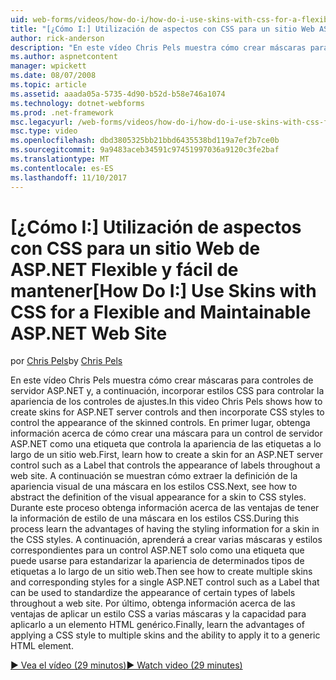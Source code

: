 ```yaml
---
uid: web-forms/videos/how-do-i/how-do-i-use-skins-with-css-for-a-flexible-and-maintainable-aspnet-web-site
title: "[¿Cómo I:] Utilización de aspectos con CSS para un sitio Web ASP.NET Flexible y fácil de mantener | Documentos de Microsoft"
author: rick-anderson
description: "En este vídeo Chris Pels muestra cómo crear máscaras para controles de servidor ASP.NET y, a continuación, incorporar estilos CSS para controlar el aspecto de la contrat. ajustes..."
ms.author: aspnetcontent
manager: wpickett
ms.date: 08/07/2008
ms.topic: article
ms.assetid: aaada05a-5735-4d90-b52d-b58e746a1074
ms.technology: dotnet-webforms
ms.prod: .net-framework
msc.legacyurl: /web-forms/videos/how-do-i/how-do-i-use-skins-with-css-for-a-flexible-and-maintainable-aspnet-web-site
msc.type: video
ms.openlocfilehash: dbd3805325bb21bbd6435538bd119a7ef2b7ce0b
ms.sourcegitcommit: 9a9483aceb34591c97451997036a9120c3fe2baf
ms.translationtype: MT
ms.contentlocale: es-ES
ms.lasthandoff: 11/10/2017
---
```

<a name="how-do-i-use-skins-with-css-for-a-flexible-and-maintainable-aspnet-web-site"></a><span data-ttu-id="d087f-103">[¿Cómo I:] Utilización de aspectos con CSS para un sitio Web de ASP.NET Flexible y fácil de mantener</span><span class="sxs-lookup"><span data-stu-id="d087f-103">[How Do I:] Use Skins with CSS for a Flexible and Maintainable ASP.NET Web Site</span></span>
====================
<span data-ttu-id="d087f-104">por [Chris Pels](https://twitter.com/chrispels)</span><span class="sxs-lookup"><span data-stu-id="d087f-104">by [Chris Pels](https://twitter.com/chrispels)</span></span>

<span data-ttu-id="d087f-105">En este vídeo Chris Pels muestra cómo crear máscaras para controles de servidor ASP.NET y, a continuación, incorporar estilos CSS para controlar la apariencia de los controles de ajustes.</span><span class="sxs-lookup"><span data-stu-id="d087f-105">In this video Chris Pels shows how to create skins for ASP.NET server controls and then incorporate CSS styles to control the appearance of the skinned controls.</span></span> <span data-ttu-id="d087f-106">En primer lugar, obtenga información acerca de cómo crear una máscara para un control de servidor ASP.NET como una etiqueta que controla la apariencia de las etiquetas a lo largo de un sitio web.</span><span class="sxs-lookup"><span data-stu-id="d087f-106">First, learn how to create a skin for an ASP.NET server control such as a Label that controls the appearance of labels throughout a web site.</span></span> <span data-ttu-id="d087f-107">A continuación se muestran cómo extraer la definición de la apariencia visual de una máscara en los estilos CSS.</span><span class="sxs-lookup"><span data-stu-id="d087f-107">Next, see how to abstract the definition of the visual appearance for a skin to CSS styles.</span></span> <span data-ttu-id="d087f-108">Durante este proceso obtenga información acerca de las ventajas de tener la información de estilo de una máscara en los estilos CSS.</span><span class="sxs-lookup"><span data-stu-id="d087f-108">During this process learn the advantages of having the styling information for a skin in the CSS styles.</span></span> <span data-ttu-id="d087f-109">A continuación, aprenderá a crear varias máscaras y estilos correspondientes para un control ASP.NET solo como una etiqueta que puede usarse para estandarizar la apariencia de determinados tipos de etiquetas a lo largo de un sitio web.</span><span class="sxs-lookup"><span data-stu-id="d087f-109">Then see how to create multiple skins and corresponding styles for a single ASP.NET control such as a Label that can be used to standardize the appearance of certain types of labels throughout a web site.</span></span> <span data-ttu-id="d087f-110">Por último, obtenga información acerca de las ventajas de aplicar un estilo CSS a varias máscaras y la capacidad para aplicarlo a un elemento HTML genérico.</span><span class="sxs-lookup"><span data-stu-id="d087f-110">Finally, learn the advantages of applying a CSS style to multiple skins and the ability to apply it to a generic HTML element.</span></span>

[<span data-ttu-id="d087f-111">&#9654; Vea el vídeo (29 minutos)</span><span class="sxs-lookup"><span data-stu-id="d087f-111">&#9654; Watch video (29 minutes)</span></span>](https://channel9.msdn.com/Blogs/ASP-NET-Site-Videos/how-do-i-use-skins-with-css-for-a-flexible-and-maintainable-aspnet-web-site)
